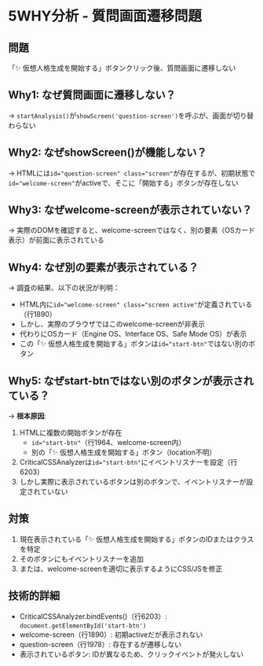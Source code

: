 # 5WHY分析 - 質問画面遷移問題

## 問題
「✨ 仮想人格生成を開始する」ボタンクリック後、質問画面に遷移しない

## Why1: なぜ質問画面に遷移しない？
→ `startAnalysis()`が`showScreen('question-screen')`を呼ぶが、画面が切り替わらない

## Why2: なぜshowScreen()が機能しない？
→ HTMLには`id="question-screen" class="screen"`が存在するが、初期状態で`id="welcome-screen"`がactiveで、そこに「開始する」ボタンが存在しない

## Why3: なぜwelcome-screenが表示されていない？
→ 実際のDOMを確認すると、welcome-screenではなく、別の要素（OSカード表示）が前面に表示されている

## Why4: なぜ別の要素が表示されている？
→ 調査の結果、以下の状況が判明：
- HTML内に`id="welcome-screen" class="screen active"`が定義されている（行1890）
- しかし、実際のブラウザではこのwelcome-screenが非表示
- 代わりにOSカード（Engine OS、Interface OS、Safe Mode OS）が表示
- この「✨ 仮想人格生成を開始する」ボタンは`id="start-btn"`ではない別のボタン

## Why5: なぜstart-btnではない別のボタンが表示されている？
→ **根本原因**: 
1. HTMLに複数の開始ボタンが存在
   - `id="start-btn"`（行1964、welcome-screen内）
   - 別の「✨ 仮想人格生成を開始する」ボタン（location不明）
2. CriticalCSSAnalyzerは`id="start-btn"`にイベントリスナーを設定（行6203）
3. しかし実際に表示されているボタンは別のボタンで、イベントリスナーが設定されていない

## 対策
1. 現在表示されている「✨ 仮想人格生成を開始する」ボタンのIDまたはクラスを特定
2. そのボタンにもイベントリスナーを追加
3. または、welcome-screenを適切に表示するようにCSS/JSを修正

## 技術的詳細
- CriticalCSSAnalyzer.bindEvents()（行6203）: `document.getElementById('start-btn')`
- welcome-screen（行1890）: 初期activeだが表示されない
- question-screen（行1978）: 存在するが遷移しない
- 表示されているボタン: IDが異なるため、クリックイベントが発火しない